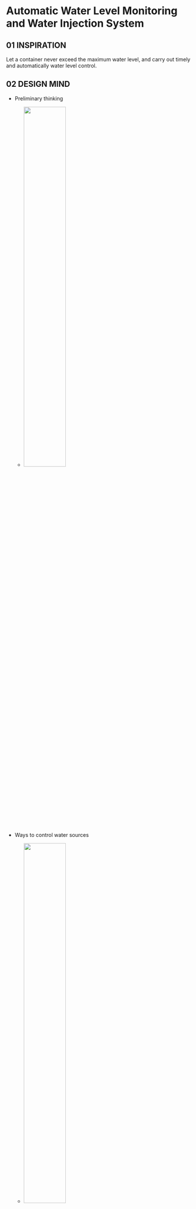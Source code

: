 # Automatic Water Level Monitoring and Water Injection System
## 01 INSPIRATION
Let a container never exceed the maximum water level, and carry out timely and automatically water level control.

## 02 DESIGN MIND
+ Preliminary thinking
  - <img src=https://user-images.githubusercontent.com/81423727/141829803-0098f8a0-79fc-41ab-9b0e-0cdf930dc1af.jpg width=50% />

+ Ways to control water sources
  - <img src=https://user-images.githubusercontent.com/81423727/141832268-fab34833-8825-4fea-bf41-0e45c25a8b17.jpg width=50% />

## 03 POSSIBLE COMPONENTS
+ Water Sensor;
+ Micro Servo;
+ Some pipes；
+ Container;
+ Jumper wires;
+ Others;

## 04 SCHEMATIC DESIGN
<img src=https://user-images.githubusercontent.com/81423727/141836483-98588d81-6bbb-4f88-ab3e-190235ddce02.png width=50% />

## 05 CODING
```
#include <Servo.h>
int servoPin=3;
Servo Servo1;
int angle=0;
int resval = 0;  // holds the value
int respin = A5; // sensor pin used
  
void setup() { 
  Servo1.attach(servoPin);
  Servo1.write(angle);
  // start the serial console
  //Serial.begin(9600);
} 
  
void loop() { 
   
  resval = analogRead(respin); //Read data from analog pin and store it to resval variable
     
  if(resval>330){
    angle=60;
    Servo1.write(angle);
    delay(15);
  }
  else if(resval<330){
    angle=0;
    Servo1.write(angle);
    delay(15);
  }
  delay(1000); 
}
```

## 06 TEST
+ Simulate the design with crude materials.
+ Pour water into the pipe to simulate a **continuous source of water**.
+ There is a water outlet at the bottom of the container.
+ When the water level reaches a high level, the water pipe changes position.

![77f4bd7b1061453be822a7d50515a703 (1)](https://user-images.githubusercontent.com/81423727/141837419-4f1dd01c-20d2-4e97-9045-1594f4b84cd2.gif)

+ When the water level returns to a certain value, the water pipe returns to its original position.

<img src=https://user-images.githubusercontent.com/81423727/141837448-ff48980f-cb91-4897-9980-05d0ba38d12b.gif width=50% />


